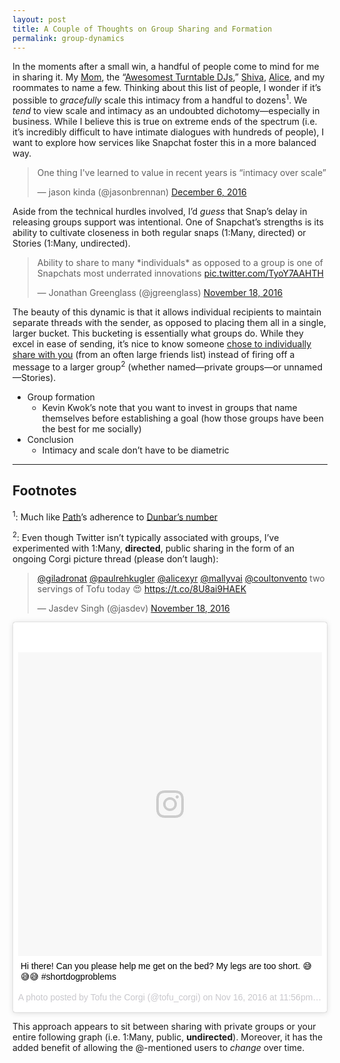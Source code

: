 ```yaml
---
layout: post
title: A Couple of Thoughts on Group Sharing and Formation
permalink: group-dynamics
---
```


In the moments after a small win, a handful of people come to mind for me in sharing it. My [Mom](https://www.instagram.com/p/ST0WB3Na4y), the “[Awesomest Turntable DJs](/always-on-conversations),” [Shiva](/monthly-checkins), [Alice](https://twitter.com/jasdev/status/790970385185509376), and my roommates to name a few. Thinking about this list of people, I wonder if it’s possible to _gracefully_ scale this intimacy from a handful to dozens<sup>1</sup>. We _tend_ to view scale and intimacy as an undoubted dichotomy—especially in business. While I believe this is true on extreme ends of the spectrum (i.e. it’s incredibly difficult to have intimate dialogues with hundreds of people), I want to explore how services like Snapchat foster this in a more balanced way.

<blockquote class="twitter-tweet" data-lang="en"><p lang="en" dir="ltr">One thing I&#39;ve learned to value in recent years is “intimacy over scale”</p>&mdash; jason kinda (@jasonbrennan) <a href="https://twitter.com/jasonbrennan/status/806177051661271040">December 6, 2016</a></blockquote> <script async src="//platform.twitter.com/widgets.js" charset="utf-8"></script>

Aside from the technical hurdles involved, I’d _guess_ that Snap’s delay in releasing groups support was intentional. One of Snapchat’s strengths is its ability to cultivate closeness in both regular snaps (1:Many, directed) or Stories (1:Many, undirected).

<blockquote class="twitter-tweet" data-lang="en"><p lang="en" dir="ltr">Ability to share to many *individuals* as opposed to a group is one of Snapchats most underrated innovations <a href="https://t.co/TyoY7AAHTH">pic.twitter.com/TyoY7AAHTH</a></p>&mdash; Jonathan Greenglass (@jgreenglass) <a href="https://twitter.com/jgreenglass/status/799416249109254144">November 18, 2016</a></blockquote> <script async src="//platform.twitter.com/widgets.js" charset="utf-8"></script>

The beauty of this dynamic is that it allows individual recipients to maintain separate threads with the sender, as opposed to placing them all in a single, larger bucket. This bucketing is essentially what groups do. While they excel in ease of sending, it’s nice to know someone [chose to individually share with you](https://twitter.com/jasdev/status/757397911592394752) (from an often large friends list) instead of firing off a message to a larger group<sup>2</sup> (whether named—private groups—or unnamed—Stories).



- Group formation
    - Kevin Kwok’s note that you want to invest in groups that name themselves before establishing a goal (how those groups have been the best for me socially)
- Conclusion
    - Intimacy and scale don’t have to be diametric

---

## Footnotes
<sup>1</sup>: Much like [Path](https://en.wikipedia.org/wiki/Path_(social_network))’s adherence to [Dunbar’s number](https://en.wikipedia.org/wiki/Dunbar's_number)

<sup>2</sup>: Even though Twitter isn’t typically associated with groups, I’ve  experimented with 1:Many, __directed__, public sharing in the form of an ongoing Corgi picture thread (please don’t laugh):

<blockquote class="twitter-tweet" data-lang="en"><p lang="en" dir="ltr"><a href="https://twitter.com/giladronat">@giladronat</a> <a href="https://twitter.com/paulrehkugler">@paulrehkugler</a> <a href="https://twitter.com/alicexyr">@alicexyr</a> <a href="https://twitter.com/mallyvai">@mallyvai</a> <a href="https://twitter.com/coultonvento">@coultonvento</a> two servings of Tofu today 😍 <a href="https://t.co/8U8ai9HAEK">https://t.co/8U8ai9HAEK</a></p>&mdash; Jasdev Singh (@jasdev) <a href="https://twitter.com/jasdev/status/799426899323670528">November 18, 2016</a></blockquote> <script async src="//platform.twitter.com/widgets.js" charset="utf-8"></script>

<blockquote class="instagram-media" data-instgrm-captioned data-instgrm-version="7" style=" background:#FFF; border:0; border-radius:3px; box-shadow:0 0 1px 0 rgba(0,0,0,0.5),0 1px 10px 0 rgba(0,0,0,0.15); margin: 1px; max-width:658px; padding:0; width:99.375%; width:-webkit-calc(100% - 2px); width:calc(100% - 2px);"><div style="padding:8px;"> <div style=" background:#F8F8F8; line-height:0; margin-top:40px; padding:50.0% 0; text-align:center; width:100%;"> <div style=" background:url(data:image/png;base64,iVBORw0KGgoAAAANSUhEUgAAACwAAAAsCAMAAAApWqozAAAABGdBTUEAALGPC/xhBQAAAAFzUkdCAK7OHOkAAAAMUExURczMzPf399fX1+bm5mzY9AMAAADiSURBVDjLvZXbEsMgCES5/P8/t9FuRVCRmU73JWlzosgSIIZURCjo/ad+EQJJB4Hv8BFt+IDpQoCx1wjOSBFhh2XssxEIYn3ulI/6MNReE07UIWJEv8UEOWDS88LY97kqyTliJKKtuYBbruAyVh5wOHiXmpi5we58Ek028czwyuQdLKPG1Bkb4NnM+VeAnfHqn1k4+GPT6uGQcvu2h2OVuIf/gWUFyy8OWEpdyZSa3aVCqpVoVvzZZ2VTnn2wU8qzVjDDetO90GSy9mVLqtgYSy231MxrY6I2gGqjrTY0L8fxCxfCBbhWrsYYAAAAAElFTkSuQmCC); display:block; height:44px; margin:0 auto -44px; position:relative; top:-22px; width:44px;"></div></div> <p style=" margin:8px 0 0 0; padding:0 4px;"> <a href="https://www.instagram.com/p/BM51b3OAzrJ/" style=" color:#000; font-family:Arial,sans-serif; font-size:14px; font-style:normal; font-weight:normal; line-height:17px; text-decoration:none; word-wrap:break-word;" target="_blank">Hi there! Can you please help me get on the bed? My legs are too short. 😅😅😅 #shortdogproblems</a></p> <p style=" color:#c9c8cd; font-family:Arial,sans-serif; font-size:14px; line-height:17px; margin-bottom:0; margin-top:8px; overflow:hidden; padding:8px 0 7px; text-align:center; text-overflow:ellipsis; white-space:nowrap;">A photo posted by Tofu the Corgi (@tofu_corgi) on <time style=" font-family:Arial,sans-serif; font-size:14px; line-height:17px;" datetime="2016-11-17T07:56:37+00:00">Nov 16, 2016 at 11:56pm PST</time></p></div></blockquote>
<script async defer src="//platform.instagram.com/en_US/embeds.js"></script>

This approach appears to sit between sharing with private groups  or your entire following graph (i.e. 1:Many, public, __undirected__). Moreover, it has the added benefit of allowing the @-mentioned users to _change_ over time.
